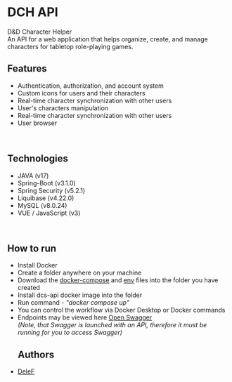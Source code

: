 # DCH API
D&D Character Helper
<br> An API for a web application that helps organize, create, and manage characters for tabletop role-playing games.
<br> 
<h2>Features</h2>
<ul dir="auto">
 <li> Authentication, authorization, and account system
 <li> Custom icons for users and their characters
 <li> Real-time character synchronization with other users
 <li> User's characters manipulation
 <li> Real-time character synchronization with other users
 <li> User browser
 </ul>
<br> 
<h2>Technologies</h2>
<ul dir="auto">
 <li>JAVA (v17)
 <li>Spring-Boot (v3.1.0)
 <li>Spring Security (v5.2.1)
 <li>Liquibase (v4.22.0)
 <li>MySQL (v8.0.24)
 <li>VUE / JavaScript (v3)
</ul>
<br> 
<h2>How to run</h2>
<ul dir="auto">
 <li>Install Docker</li>
 <li>Create a folder anywhere on your machine</li>
 <li>Download the <a href="https://github.com/De1eF/DCH/blob/main/docker-compose.yaml">docker-compose</a> and <a href="https://github.com/De1eF/DCH/blob/main/.env">env</a> files into the folder you have created </li>
 <li>Install dcs-api docker image into the folder</em></li>
 <li>Run command - <em>"docker compose up"</em></li>
 <li>You can control the workflow via Docker Desktop or Docker commands</li>
 <li>Endpoints may be viewed here <a href="http://127.0.0.1:1290/swagger-ui/index.html">Open Swagger</a> <br>
  <em>(Note, that Swagger is launched with an API, therefore it must be running for you to access Swagger)</em></li>
<h2>Authors</h2>
   <li><a href="https://github.com/De1eF">DeleF</a>
 </ul>
